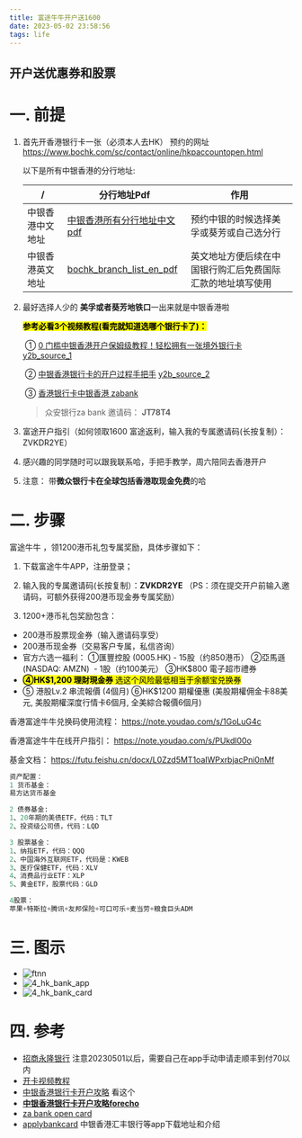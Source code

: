 ```yaml
---
title: 富途牛牛开户送1600
date: 2023-05-02 23:58:56
tags: life
---
```


## 开户送优惠券和股票

# 一. 前提

1. 首先开香港银行卡一张（必须本人去HK）
   预约的网址 https://www.bochk.com/sc/contact/online/hkpaccountopen.html

   以下是所有中银香港的分行地址: 
   
   | /                | 分行地址Pdf                                                  | 作用                                                       |
   | ---------------- | ------------------------------------------------------------ | ---------------------------------------------------------- |
   | 中银香港中文地址 | [中银香港所有分行地址中文pdf](https://www.cashpayout.gov.hk/chi/pdf/bank/BOCHK-c.pdf) | 预约中银的时候选择美孚或葵芳或自己选分行                   |
   | 中银香港英文地址 | [bochk_branch_list_en_pdf](https://www.bochk.com/dam/more/ccf/branch_list_en.pdf) | 英文地址方便后续在中国银行购汇后免费国际汇款的地址填写使用 |
   
   
2. 最好选择人少的 **美孚或者葵芳地铁口**一出来就是中银香港啦

   <font style="color:black; background:yellow">**参考必看3个视频教程(看完就知道选哪个银行卡了)：** </font>
   
   ​         ①    [0 门槛中银香港开户保姆级教程！轻松拥有一张境外银行卡](https://v.douyin.com/idtRSnQm/) [y2b_source_1](https://www.youtube.com/watch?v=frCpO_R4D7M)
   
   ​		 ②   [中银香港银行卡的开户过程手把手](https://v.douyin.com/idmAcM7D/)  [y2b_source_2](https://www.youtube.com/watch?v=BLmolwWztvs&t=2s)
   
   ​         ③  [香港银行卡中银香港  zabank ]( https://v.douyin.com/ieuqDRe2/)
   
   > 众安银行za bank 邀请码： **JT78T4**


2. 富途开户指引（如何领取1600 富途返利，输入我的专属邀请码(长按复制）：ZVKDR2YE）

3. 感兴趣的同学随时可以跟我联系哈，手把手教学，周六陪同去香港开户

4. 注意： 带**微众银行卡在全球包括香港取现金免费**的哈

# 二. 步骤

富途牛牛 ，领1200港币礼包专属奖励，具体步骤如下：
1. 下载富途牛牛APP，注册登录；
2. 输入我的专属邀请码(长按复制）：**ZVKDR2YE**
   （PS：须在提交开户前输入邀请码，可额外获得200港币现金券专属奖励）

3. 1200+港币礼包奖励包含：
- 200港币股票现金券（输入邀请码享受）
- 200港币现金券（交易客户专属，私信咨询）
- 官方六选一福利：
  ①匯豐控股 (0005.HK) - 15股（约850港币）
  ②亞馬遜 (NASDAQ: AMZN)  - 1股（约100美元）
  ③HK$800 電子超市禮券
-  <font style="color:black; background:yellow">**④HK$1,200 理財現金券** 选这个风险最低相当于余额宝兑换券</font>
- ⑤ 港股Lv.2 串流報價 (4個月)
  ⑥HK$1200 期權優惠 (美股期權佣金卡88美元, 美股期權深度行情卡6個月, 全美綜合報價6個月)

香港富途牛牛兑换码使用流程：
https://note.youdao.com/s/1GoLuG4c

香港富途牛牛在线开户指引：
https://note.youdao.com/s/PUkdl00o

基金文档：
https://futu.feishu.cn/docx/L0Zzd5MT1oaIWPxrbjacPni0nMf 

```sql
资产配置：
1 货币基金：
易方达货币基金

2 债券基金:
1、20年期的美债ETF，代码：TLT
2、投资级公司债，代码：LQD

3 股票基金：
1、纳指ETF，代码：QQQ
2、中国海外互联网ETF，代码是：KWEB 
3、医疗保健ETF，代码：XLV
4、消费品行业ETF：XLP 
5、黄金ETF，股票代码：GLD 

4股票：
苹果+特斯拉+腾讯+友邦保险+可口可乐+麦当劳+粮食巨头ADM
```
# 三. 图示
* ![ftnn](https://user-images.githubusercontent.com/15072465/243160076-f15d6dc5-936e-44df-a411-164199d9458b.jpg)
* ![4_hk_bank_app](https://user-images.githubusercontent.com/15072465/243160074-818f40da-f8b7-4133-a4f8-a45b536e5cc1.jpg)
* ![4_hk_bank_card](https://user-images.githubusercontent.com/15072465/243160004-1196345b-06f3-4630-98f4-eb06c9d1f44a.jpg)

# 四. 参考
* [招商永隆银行](https://guozh.net/apply-for-a-hong-kong-bank-card/) 注意20230501以后，需要自己在app手动申请走顺丰到付70以内
* [开卡视频教程](https://www.youtube.com/watch?v=oQASsPm0j7k)
* [中银香港银行卡开户攻略](https://acuario.xyz/others/bochk-debit-card/)  看这个
* [**中银香港银行卡开户攻略forecho**](https://blog.forecho.com/coming-to-hong-kong-to-get-a-hong-kong-bank-card.html) 
* [za bank open card](https://bank.za.group/hk/account-open)
* [applybankcard](https://applybankcard.com/?p=12) 中银香港汇丰银行等app下载地址和介绍
